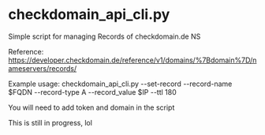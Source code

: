 # checkdomain_api_cli.py
Simple script for managing  Records of checkdomain.de NS

Reference:
https://developer.checkdomain.de/reference/v1/domains/%7Bdomain%7D/nameservers/records/

Example usage:
checkdomain_api_cli.py --set-record  --record-name $FQDN --record-type A --record_value $IP --ttl 180 

You will need to add token and domain in the script

This is still in progress, lol
